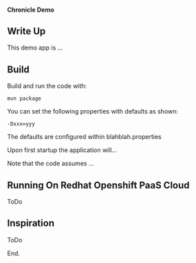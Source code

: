 
#### Chronicle Demo

## Write Up

This demo app is ...

## Build

Build and run the code with: 

	mvn package

You can set the following properties with defaults as shown: 

	-Dxxx=yyy 

The defaults are configured within blahblah.properties

Upon first startup the application will...

Note that the code assumes ...

## Running On Redhat Openshift PaaS Cloud

ToDo
	
## Inspiration 

ToDo

End.
